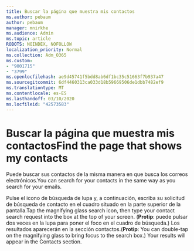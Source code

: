 ```yaml
---
title: Buscar la página que muestra mis contactos
ms.author: pebaum
author: pebaum
manager: mnirkhe
ms.audience: Admin
ms.topic: article
ROBOTS: NOINDEX, NOFOLLOW
localization_priority: Normal
ms.collection: Adm_O365
ms.custom:
- "9001715"
- "3799"
ms.openlocfilehash: ae9d45741f5bdd8ab6df1bc35c51663f7b937a47
ms.sourcegitcommit: 6df4460313ca033d18b59669506de1dbb7482ef9
ms.translationtype: MT
ms.contentlocale: es-ES
ms.lasthandoff: 03/10/2020
ms.locfileid: "42573583"
---
```

# <a name="find-the-page-that-shows-my-contacts"></a><span data-ttu-id="68f7d-102">Buscar la página que muestra mis contactos</span><span class="sxs-lookup"><span data-stu-id="68f7d-102">Find the page that shows my contacts</span></span>

<span data-ttu-id="68f7d-103">Puede buscar sus contactos de la misma manera en que busca los correos electrónicos.</span><span class="sxs-lookup"><span data-stu-id="68f7d-103">You can search for your contacts in the same way as you search for your emails.</span></span>
 
<span data-ttu-id="68f7d-104">Pulse el icono de búsqueda de lupa y, a continuación, escriba su solicitud de búsqueda de contacto en el cuadro situado en la parte superior de la pantalla.</span><span class="sxs-lookup"><span data-stu-id="68f7d-104">Tap the magnifying glass search icon, then type your contact search request into the box at the top of your screen.</span></span> <span data-ttu-id="68f7d-105">(**Protip**: puede pulsar dos veces en la lupa para poner el foco en el cuadro de búsqueda.) Los resultados aparecerán en la sección contactos.</span><span class="sxs-lookup"><span data-stu-id="68f7d-105">(**Protip**: You can double-tap on the magnifying glass to bring focus to the search box.) Your results will appear in the Contacts section.</span></span>
